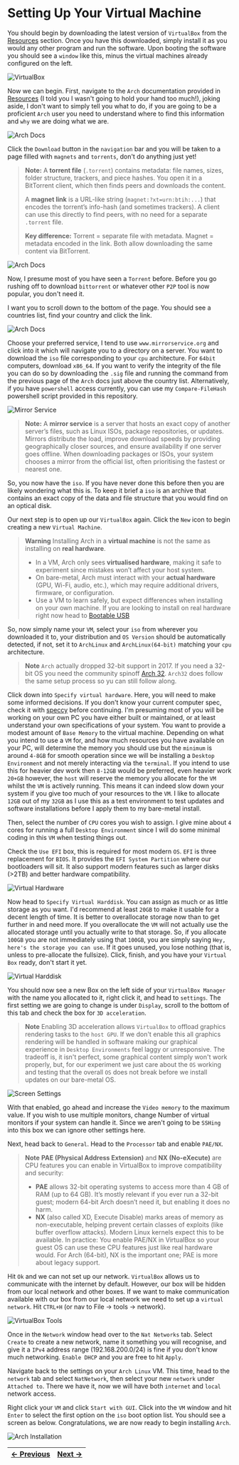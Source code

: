# Setting Up Your Virtual Machine

You should begin by downloading the latest version of `VirtualBox` from the [Resources](../README.md) section.
Once you have this downloaded, simply install it as you would any other program and run the software. Upon booting
the software you should see a `window` like this, minus the virtual machines already configured on the left.

![VirtualBox](../media/virtualBox_fresh.png)

Now we can begin. First, navigate to the `Arch` documentation provided in [Resources](../README.md) (I told you I wasn't going to hold your hand too much!), joking aside, I don't want to simply tell you what to do, if you are going to be a proficient `Arch` user you need to understand where to find this information and `why` we are doing what we are.

![Arch Docs](../media/ArchDocs_home.png)

Click the `Download` button in the `navigation` bar and you will be taken to a page filled with `magnets` and `torrents`, don't do anything just yet!

> **Note:**
> A **torrent file** (`.torrent`) contains metadata: file names, sizes, folder structure, trackers, and piece hashes. You open it in a BitTorrent client, which then finds peers and downloads the content.
>
> A **magnet link** is a URL-like string (`magnet:?xt=urn:btih:...`) that encodes the torrent’s info-hash (and sometimes trackers). A client can use this directly to find peers, with no need for a separate `.torrent` file.
>
> **Key difference:** Torrent = separate file with metadata. Magnet = metadata encoded in the link. Both allow downloading the same content via BitTorrent.

![Arch Docs](../media/ArchDocs_downloads.png)

Now, I presume most of you have seen a `Torrent` before. Before you go rushing off to download `bittorrent` or whatever other `P2P` tool is now popular, you don't need it.

I want you to scroll down to the bottom of the page. You should see a countries list, find your country and click the link.

![Arch Docs](../media/ArchDocs_downloads_mirrors.png)

Choose your preferred service, I tend to use `www.mirrorservice.org` and click into it which will navigate you
to a directory on a server. You want to download the `iso` file corresponding to your `cpu` architecture. For
`64bit` computers, download `x86_64`. If you want to verify the integrity of the file you can do so by downloading
the `.sig` file and running the command from the previous page of the `Arch` docs just above the country list.
Alternatively, if you have `powershell` access currently, you can use my `Compare-FileHash` powershell script
provided in this repository.

![Mirror Service](../media/mirror.png)

> **Note:**
> A **mirror service** is a server that hosts an exact copy of another server’s files, such as Linux ISOs, package repositories, or updates.
> Mirrors distribute the load, improve download speeds by providing geographically closer sources, and ensure availability if one server goes offline.
> When downloading packages or ISOs, your system chooses a mirror from the official list, often prioritising the fastest or nearest one.

So, you now have the `iso`. If you have never done this before then you are likely wondering what this is. To
keep it brief a `iso` is an archive that contains an exact copy of the data and file structure that you would find on an optical disk.

Our next step is to open up our `VirtualBox` again. Click the `New` icon to begin creating a new `Virtual Machine`.

> **Warning**
> Installing Arch in a **virtual machine** is not the same as installing on **real hardware**.
> - In a VM, Arch only sees **virtualised hardware**, making it safe to experiment since mistakes won’t affect your host system.
> - On bare-metal, Arch must interact with your **actual hardware** (GPU, Wi-Fi, audio, etc.), which may require additional drivers, firmware, or configuration.
> - Use a VM to learn safely, but expect differences when installing on your own machine.
> If you are looking to install on real hardware right now head to [Bootable USB](../chapters/TODO)

So, now simply name your `VM`, select your `iso` from wherever you downloaded it to, your distribution and `OS Version` should be automatically detected, if not, set it to `ArchLinux` and `ArchLinux(64-bit)` matching your `cpu` architecture.

> **Note**
> `Arch` actually dropped 32-bit support in 2017. If you need a 32-bit OS you need the community spinoff [Arch 32](https://archlinux32.org/). `Arch32` does follow the same setup process so yu can still follow along.

Click down into `Specify virtual hardware`. Here, you will need to make some informed decisions. If you don't know your current computer spec, check it with [speccy](https://www.ccleaner.com/speccy) before continuing. I'm presuming most of you will be working on your own PC you have either built or maintained, or at least understand your own specifications of your system. You want to provide a modest amount of `Base Memory` to the virtual machine. Depending on what you intend to use a `VM` for, and how much resources you have available on your PC, will determine the memory you should use but the `minimum` is around `4-8GB` for smooth operation since we will be installing a `Desktop Environment` and not merely interacting via the `terminal`.
If you intend to use this for heavier dev work then `8-12GB`
would be preferred, even heavier work `20+GB` however, the `host` will reserve the memory you allocate for the `VM` whilst the `VM` is actively running. This means it can indeed slow down your system if you give too much of your resources to the `VM`. I like to allocate `12GB` out of my `32GB` as I use this as a test environment to test updates and software installations before I apply them to my bare-metal install.

Then, select the number of `CPU` cores you wish to assign. I give mine about `4` cores for running a full `Desktop Environment` since I will do some minimal coding in this `VM` when testing things out.

Check the `Use EFI` box, this is required for most modern `OS`. `EFI` is three replacement for `BIOS`. It provides the `EFI System Partition` where our bootloaders will sit. It also support modern features such as larger disks (>2TB) and better hardware compatibility.

![Virtual Hardware](../media/virtualBox_hardware.png)

Now head to `Specify Virtual Harddisk`. You can assign as much or as little storage as you want. I'd recommend at least `20GB` to make it usable for a decent length of time. It is better to overallocate storage now than to get further in and need more. If you overallocate the `VM` will not actually use the allocated storage until you actually write to that storage. So, if you allocate `100GB` you are not immediately using that `100GB`, you are simply saying `Hey, here's the storage you can use`. If it goes unused, you lose nothing (that is, unless to pre-allocate the fullsize). Click, finish, and you have your `Virtual Box` ready, don't start it yet.

![Virtual Harddisk](../media/virtualBox_harddisk.png)

You should now see a new Box on the left side of your `VirtualBox Manager` with the name you allocated to it, right click it, and head to `settings`. The first setting
we are going to change is under `Display`, scroll to the bottom of this tab and check the box for `3D acceleration`.

> **Note**
> Enabling 3D acceleration allows `VirtualBox` to offload graphics rendering tasks to the `host GPU`. If we don't enable this all graphics rendering will be handled in software making our graphical experience in `Desktop Environments` feel laggy or unresponsive. The tradeoff is, it isn't perfect, some graphical content simply won't work properly, but, for our experiment we just care about the `OS` working and testing that the overall `OS` does not break before we install updates on our bare-metal OS.

![Screen Settings](../media/virtualBox_screen.png)

With that enabled, go ahead and increase the `Video memory` to the maximum value. If you wish to use multiple monitors, change Number of virtual monitors if your system can handle it. Since we aren't going to be `SSHing` into this box we can ignore other settings here.

Next, head back to `General`. Head to the `Processor` tab and enable `PAE/NX`.

> **Note**
> **PAE (Physical Address Extension)** and **NX (No-eXecute)** are CPU features you can enable in VirtualBox to improve compatibility and security:
>
> * **PAE** allows 32-bit operating systems to access more than 4 GB of RAM (up to 64 GB). It’s mostly relevant if you ever run a 32-bit guest; modern 64-bit Arch doesn’t need it, but enabling it does no harm.
> * **NX** (also called XD, Execute Disable) marks areas of memory as non-executable, helping prevent certain classes of exploits (like buffer overflow attacks). Modern Linux kernels expect this to be available.
> In practice: You enable PAE/NX in VirtualBox so your guest OS can use these CPU features just like real hardware would. For Arch (64-bit), NX is the important one; PAE is more about legacy support.

Hit `Ok` and we can not set up our network. `VirtualBox` allows us to communicate with the internet by default. However, our box will be hidden from our local network and other boxes. If we want to make communication available with our box from our local network we need to set up a `virtual network`. Hit `CTRL+H` (or nav to File -> tools -> network).

![VirtualBox Tools](../media/virtualBox_tools.png)

Once in the `Network` window head over to the `Nat Networks` tab. Select `Create` to create a new network, name it something you will recognise, and give it a `IPv4` address range (192.168.200.0/24) is fine if you don't know much networking. `Enable DHCP` and you are free to hit `Apply`.

Navigate back to the settings on your `Arch Linux` VM. This time, head to the `network` tab and select `NatNetwork`, then select your new `network` under `Attached to`. There we have it, now we will have both `internet` and `local` network access.

Right click your `VM` and click `Start with GUI`. Click into the `VM` window and hit `Enter` to select the first option on the `iso` boot option list. You should see a screen as below. Congratulations, we are now ready to begin installing `Arch`.

![Arch Installation](../media/Arch_iso.png)

| [← Previous](../README.md) | [Next →](#next) |
|:--|--:|

